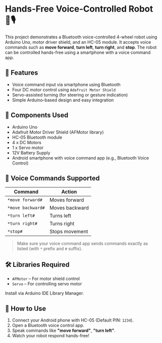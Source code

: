# Hands-Free Voice-Controlled Robot 🤖🎙️

This project demonstrates a Bluetooth voice-controlled 4-wheel robot using Arduino Uno, motor driver shield, and an HC-05 module. It accepts voice commands such as **move forward**, **turn left**, **turn right**, and **stop**. The robot can be controlled hands-free using a smartphone with a voice command app.

## 🧠 Features
- Voice command input via smartphone using Bluetooth
- Four DC motor control using `Adafruit Motor Shield`
- Servo-assisted turning (for steering or gesture indication)
- Simple Arduino-based design and easy integration

## 🧰 Components Used
- Arduino Uno
- Adafruit Motor Driver Shield (AFMotor library)
- HC-05 Bluetooth module
- 4 x DC Motors
- 1 x Servo motor
- 12V Battery Supply
- Android smartphone with voice command app (e.g., Bluetooth Voice Control)

## 🎤 Voice Commands Supported

| Command           | Action         |
|------------------|----------------|
| `*move forward#` | Moves forward  |
| `*move backward#`| Moves backward |
| `*turn left#`    | Turns left     |
| `*turn right#`   | Turns right    |
| `*stop#`         | Stops movement |

> Make sure your voice command app sends commands exactly as listed (with `*` prefix and `#` suffix).

## 🛠️ Libraries Required
- `AFMotor` – For motor shield control
- `Servo` – For controlling servo motor

Install via Arduino IDE Library Manager.

## 📝 How to Use
1. Connect your Android phone with HC-05 (Default PIN: `1234`).
2. Open a Bluetooth voice control app.
3. Speak commands like **"move forward"**, **"turn left"**.
4. Watch your robot respond hands-free!
